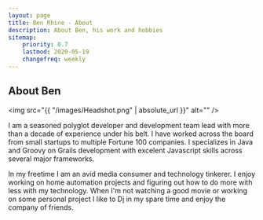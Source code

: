 ```yaml
---
layout: page
title: Ben Rhine - About
description: About Ben, his work and hobbies
sitemap:
    priority: 0.7
    lastmod: 2020-05-19
    changefreq: weekly
---
```

## About Ben

<span class="image left"><img src="{{ "/images/Headshot.png" | absolute_url }}" alt="" /></span>

I am a seasoned polyglot developer and development team lead with more than a decade of experience under his belt. I have worked across the board from small startups to multiple Fortune 100 companies. I specializes in Java and Groovy on Grails development with excelent Javascript skills across several major frameworks.

In my freetime I am an avid media consumer and technology tinkerer. I enjoy working on home automation projects and figuring out how to do more with less with my technology. When I'm not watching a good movie or working on some personal project I like to Dj in my spare time and enjoy the company of friends.
